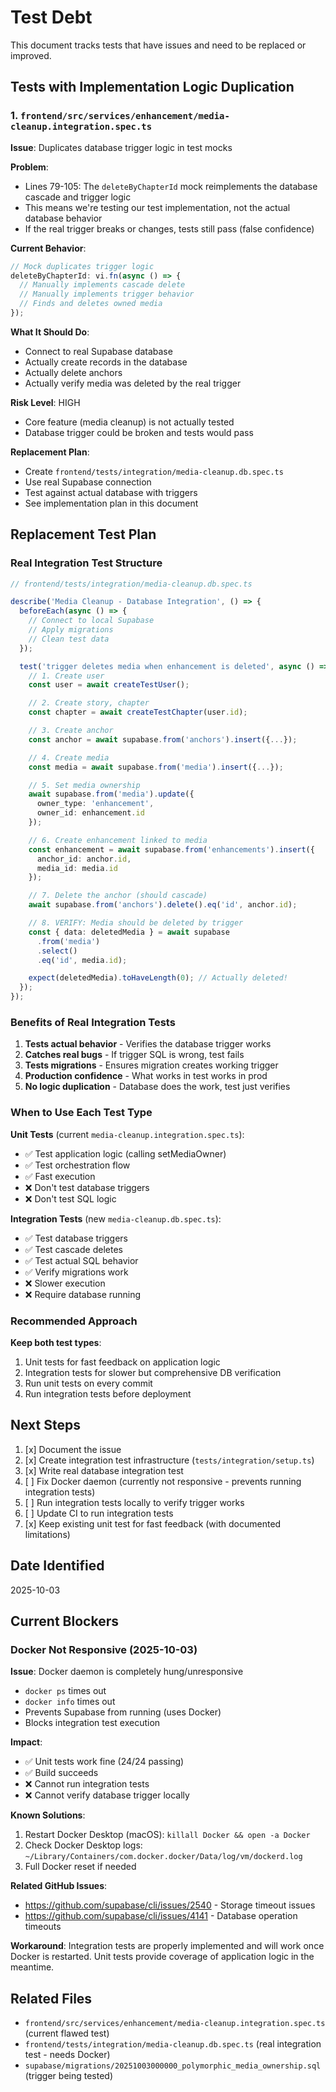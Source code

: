 # Test Debt

This document tracks tests that have issues and need to be replaced or improved.

## Tests with Implementation Logic Duplication

### 1. `frontend/src/services/enhancement/media-cleanup.integration.spec.ts`

**Issue**: Duplicates database trigger logic in test mocks

**Problem**:
- Lines 79-105: The `deleteByChapterId` mock reimplements the database cascade and trigger logic
- This means we're testing our test implementation, not the actual database behavior
- If the real trigger breaks or changes, tests still pass (false confidence)

**Current Behavior**:
```typescript
// Mock duplicates trigger logic
deleteByChapterId: vi.fn(async () => {
  // Manually implements cascade delete
  // Manually implements trigger behavior
  // Finds and deletes owned media
});
```

**What It Should Do**:
- Connect to real Supabase database
- Actually create records in the database
- Actually delete anchors
- Actually verify media was deleted by the real trigger

**Risk Level**: HIGH
- Core feature (media cleanup) is not actually tested
- Database trigger could be broken and tests would pass

**Replacement Plan**:
- Create `frontend/tests/integration/media-cleanup.db.spec.ts`
- Use real Supabase connection
- Test against actual database with triggers
- See implementation plan in this document

## Replacement Test Plan

### Real Integration Test Structure

```typescript
// frontend/tests/integration/media-cleanup.db.spec.ts

describe('Media Cleanup - Database Integration', () => {
  beforeEach(async () => {
    // Connect to local Supabase
    // Apply migrations
    // Clean test data
  });

  test('trigger deletes media when enhancement is deleted', async () => {
    // 1. Create user
    const user = await createTestUser();

    // 2. Create story, chapter
    const chapter = await createTestChapter(user.id);

    // 3. Create anchor
    const anchor = await supabase.from('anchors').insert({...});

    // 4. Create media
    const media = await supabase.from('media').insert({...});

    // 5. Set media ownership
    await supabase.from('media').update({
      owner_type: 'enhancement',
      owner_id: enhancement.id
    });

    // 6. Create enhancement linked to media
    const enhancement = await supabase.from('enhancements').insert({
      anchor_id: anchor.id,
      media_id: media.id
    });

    // 7. Delete the anchor (should cascade)
    await supabase.from('anchors').delete().eq('id', anchor.id);

    // 8. VERIFY: Media should be deleted by trigger
    const { data: deletedMedia } = await supabase
      .from('media')
      .select()
      .eq('id', media.id);

    expect(deletedMedia).toHaveLength(0); // Actually deleted!
  });
});
```

### Benefits of Real Integration Tests

1. **Tests actual behavior** - Verifies the database trigger works
2. **Catches real bugs** - If trigger SQL is wrong, test fails
3. **Tests migrations** - Ensures migration creates working trigger
4. **Production confidence** - What works in test works in prod
5. **No logic duplication** - Database does the work, test just verifies

### When to Use Each Test Type

**Unit Tests** (current `media-cleanup.integration.spec.ts`):
- ✅ Test application logic (calling setMediaOwner)
- ✅ Test orchestration flow
- ✅ Fast execution
- ❌ Don't test database triggers
- ❌ Don't test SQL logic

**Integration Tests** (new `media-cleanup.db.spec.ts`):
- ✅ Test database triggers
- ✅ Test cascade deletes
- ✅ Test actual SQL behavior
- ✅ Verify migrations work
- ❌ Slower execution
- ❌ Require database running

### Recommended Approach

**Keep both test types**:
1. Unit tests for fast feedback on application logic
2. Integration tests for slower but comprehensive DB verification
3. Run unit tests on every commit
4. Run integration tests before deployment

## Next Steps

1. [x] Document the issue
2. [x] Create integration test infrastructure (`tests/integration/setup.ts`)
3. [x] Write real database integration test
4. [ ] Fix Docker daemon (currently not responsive - prevents running integration tests)
5. [ ] Run integration tests locally to verify trigger works
6. [ ] Update CI to run integration tests
7. [x] Keep existing unit test for fast feedback (with documented limitations)

## Date Identified

2025-10-03

## Current Blockers

### Docker Not Responsive (2025-10-03)

**Issue**: Docker daemon is completely hung/unresponsive
- `docker ps` times out
- `docker info` times out
- Prevents Supabase from running (uses Docker)
- Blocks integration test execution

**Impact**:
- ✅ Unit tests work fine (24/24 passing)
- ✅ Build succeeds
- ❌ Cannot run integration tests
- ❌ Cannot verify database trigger locally

**Known Solutions**:
1. Restart Docker Desktop (macOS): `killall Docker && open -a Docker`
2. Check Docker Desktop logs: `~/Library/Containers/com.docker.docker/Data/log/vm/dockerd.log`
3. Full Docker reset if needed

**Related GitHub Issues**:
- https://github.com/supabase/cli/issues/2540 - Storage timeout issues
- https://github.com/supabase/cli/issues/4141 - Database operation timeouts

**Workaround**: Integration tests are properly implemented and will work once Docker is restarted. Unit tests provide coverage of application logic in the meantime.

## Related Files

- `frontend/src/services/enhancement/media-cleanup.integration.spec.ts` (current flawed test)
- `frontend/tests/integration/media-cleanup.db.spec.ts` (real integration test - needs Docker)
- `supabase/migrations/20251003000000_polymorphic_media_ownership.sql` (trigger being tested)
